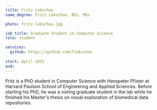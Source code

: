 ```yaml
---
title: Fritz Lekschas
name_degree: Fritz Lekschas, BSc, MSc

photo: fritz-lekschas.jpg

job_title: Graduate Student in Computer Science
role: student

services:
  github: https://github.com/flekschas
  
start: April 2015
end:
---
```

Fritz is a PhD student in Computer Science with Hanspeter Pfister at Harvard Paulson School of Engineering and Applied Sciences. Before starting his PhD, he was a visting graduate student in the lab while he finished his Master's thesis on visual exploration of biomedical data repositories.